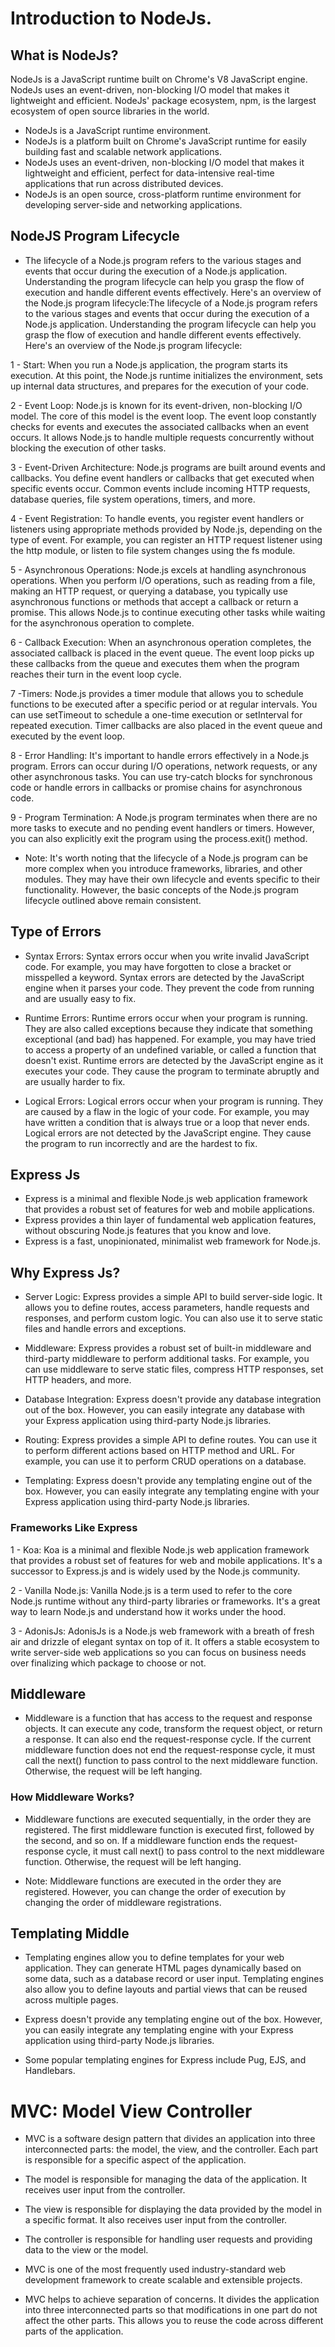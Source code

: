 # Introduction to NodeJs.


## What is NodeJs?

NodeJs is a JavaScript runtime built on Chrome's V8 JavaScript engine. NodeJs uses an event-driven, non-blocking I/O model that makes it lightweight and efficient. NodeJs' package ecosystem, npm, is the largest ecosystem of open source libraries in the world.

- NodeJs is a JavaScript runtime environment.
- NodeJs is a platform built on Chrome's JavaScript runtime for easily building fast and scalable network applications.
- NodeJs uses an event-driven, non-blocking I/O model that makes it lightweight and efficient, perfect for data-intensive real-time applications that run across distributed devices.
- NodeJs is an open source, cross-platform runtime environment for developing server-side and networking applications.

## NodeJS Program Lifecycle

* The lifecycle of a Node.js program refers to the various stages and events that occur during the execution of a Node.js application. Understanding the program lifecycle can help you grasp the flow of execution and handle different events effectively. Here's an overview of the Node.js program lifecycle:The lifecycle of a Node.js program refers to the various stages and events that occur during the execution of a Node.js application. Understanding the program lifecycle can help you grasp the flow of execution and handle different events effectively. Here's an overview of the Node.js program lifecycle:

1 - Start: When you run a Node.js application, the program starts its execution. At this point, the Node.js runtime initializes the environment, sets up internal data structures, and prepares for the execution of your code.

2 - Event Loop: Node.js is known for its event-driven, non-blocking I/O model. The core of this model is the event loop. The event loop constantly checks for events and executes the associated callbacks when an event occurs. It allows Node.js to handle multiple requests concurrently without blocking the execution of other tasks.

3 - Event-Driven Architecture: Node.js programs are built around events and callbacks. You define event handlers or callbacks that get executed when specific events occur. Common events include incoming HTTP requests, database queries, file system operations, timers, and more.

4 - Event Registration: To handle events, you register event handlers or listeners using appropriate methods provided by Node.js, depending on the type of event. For example, you can register an HTTP request listener using the http module, or listen to file system changes using the fs module.

5 - Asynchronous Operations: Node.js excels at handling asynchronous operations. When you perform I/O operations, such as reading from a file, making an HTTP request, or querying a database, you typically use asynchronous functions or methods that accept a callback or return a promise. This allows Node.js to continue executing other tasks while waiting for the asynchronous operation to complete.

6 - Callback Execution: When an asynchronous operation completes, the associated callback is placed in the event queue. The event loop picks up these callbacks from the queue and executes them when the program reaches their turn in the event loop cycle.

7 -Timers: Node.js provides a timer module that allows you to schedule functions to be executed after a specific period or at regular intervals. You can use setTimeout to schedule a one-time execution or setInterval for repeated execution. Timer callbacks are also placed in the event queue and executed by the event loop.

8 - Error Handling: It's important to handle errors effectively in a Node.js program. Errors can occur during I/O operations, network requests, or any other asynchronous tasks. You can use try-catch blocks for synchronous code or handle errors in callbacks or promise chains for asynchronous code.

9 - Program Termination: A Node.js program terminates when there are no more tasks to execute and no pending event handlers or timers. However, you can also explicitly exit the program using the process.exit() method.


- Note: It's worth noting that the lifecycle of a Node.js program can be more complex when you introduce frameworks, libraries, and other modules. They may have their own lifecycle and events specific to their functionality. However, the basic concepts of the Node.js program lifecycle outlined above remain consistent.

## Type of Errors

- Syntax Errors: Syntax errors occur when you write invalid JavaScript code. For example, you may have forgotten to close a bracket or misspelled a keyword. Syntax errors are detected by the JavaScript engine when it parses your code. They prevent the code from running and are usually easy to fix.

- Runtime Errors: Runtime errors occur when your program is running. They are also called exceptions because they indicate that something exceptional (and bad) has happened. For example, you may have tried to access a property of an undefined variable, or called a function that doesn't exist. Runtime errors are detected by the JavaScript engine as it executes your code. They cause the program to terminate abruptly and are usually harder to fix.

- Logical Errors: Logical errors occur when your program is running. They are caused by a flaw in the logic of your code. For example, you may have written a condition that is always true or a loop that never ends. Logical errors are not detected by the JavaScript engine. They cause the program to run incorrectly and are the hardest to fix.


## Express Js
- Express is a minimal and flexible Node.js web application framework that provides a robust set of features for web and mobile applications.
- Express provides a thin layer of fundamental web application features, without obscuring Node.js features that you know and love.
- Express is a fast, unopinionated, minimalist web framework for Node.js.

## Why Express Js?
- Server Logic: Express provides a simple API to build server-side logic. It allows you to define routes, access parameters, handle requests and responses, and perform custom logic. You can also use it to serve static files and handle errors and exceptions.

- Middleware: Express provides a robust set of built-in middleware and third-party middleware to perform additional tasks. For example, you can use middleware to serve static files, compress HTTP responses, set HTTP headers, and more.

- Database Integration: Express doesn't provide any database integration out of the box. However, you can easily integrate any database with your Express application using third-party Node.js libraries.

- Routing: Express provides a simple API to define routes. You can use it to perform different actions based on HTTP method and URL. For example, you can use it to perform CRUD operations on a database.

- Templating: Express doesn't provide any templating engine out of the box. However, you can easily integrate any templating engine with your Express application using third-party Node.js libraries.


 ### Frameworks Like Express
 1 - Koa: Koa is a minimal and flexible Node.js web application framework that provides a robust set of features for web and mobile applications. It's a successor to Express.js and is widely used by the Node.js community.

 2 - Vanilla Node.js: Vanilla Node.js is a term used to refer to the core Node.js runtime without any third-party libraries or frameworks. It's a great way to learn Node.js and understand how it works under the hood.
 
 3 - AdonisJs: AdonisJs is a Node.js web framework with a breath of fresh air and drizzle of elegant syntax on top of it. It offers a stable ecosystem to write server-side web applications so you can focus on business needs over finalizing which package to choose or not.


 ## Middleware
 
 - Middleware is a function that has access to the request and response objects. It can execute any code, transform the request object, or return a response. It can also end the request-response cycle. If the current middleware function does not end the request-response cycle, it must call the next() function to pass control to the next middleware function. Otherwise, the request will be left hanging.

 ### How Middleware Works?

 - Middleware functions are executed sequentially, in the order they are registered. The first middleware function is executed first, followed by the second, and so on. If a middleware function ends the request-response cycle, it must call next() to pass control to the next middleware function. Otherwise, the request will be left hanging.

 - Note: Middleware functions are executed in the order they are registered. However, you can change the order of execution by changing the order of middleware registrations.

## Templating Middle

- Templating engines allow you to define templates for your web application. They can generate HTML pages dynamically based on some data, such as a database record or user input. Templating engines also allow you to define layouts and partial views that can be reused across multiple pages.

- Express doesn't provide any templating engine out of the box. However, you can easily integrate any templating engine with your Express application using third-party Node.js libraries.

- Some popular templating engines for Express include Pug, EJS, and Handlebars.


# MVC: Model View Controller

- MVC is a software design pattern that divides an application into three interconnected parts: the model, the view, and the controller. Each part is responsible for a specific aspect of the application.

- The model is responsible for managing the data of the application. It receives user input from the controller.

- The view is responsible for displaying the data provided by the model in a specific format. It also receives user input from the controller.

- The controller is responsible for handling user requests and providing data to the view or the model.

- MVC is one of the most frequently used industry-standard web development framework to create scalable and extensible projects.

- MVC helps to achieve separation of concerns. It divides the application into three interconnected parts so that modifications in one part do not affect the other parts. This allows you to reuse the code across different parts of the application.


